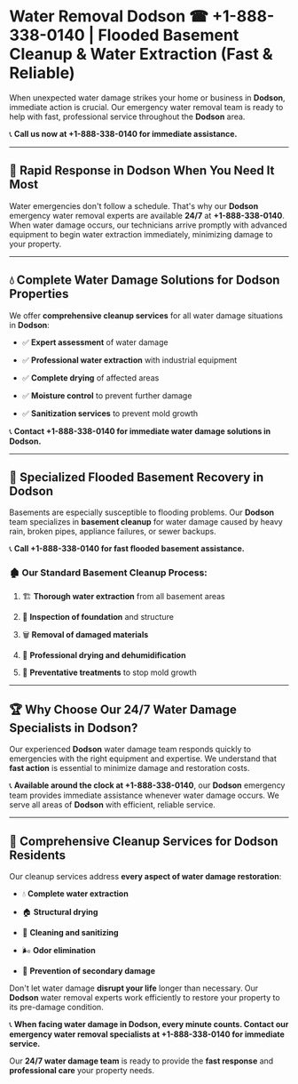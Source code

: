 # Water Removal Dodson ☎ +1-888-338-0140 | Flooded Basement Cleanup & Water Extraction (Fast & Reliable)

When unexpected water damage strikes your home or business in **Dodson**, immediate action is crucial. Our emergency water removal team is ready to help with fast, professional service throughout the **Dodson** area. 

📞 **Call us now at +1-888-338-0140 for immediate assistance.**
---
## 🚀 Rapid Response in Dodson When You Need It Most
Water emergencies don't follow a schedule. That's why our **Dodson** emergency water removal experts are available **24/7** at **+1-888-338-0140**. When water damage occurs, our technicians arrive promptly with advanced equipment to begin water extraction immediately, minimizing damage to your property.
---
## 💧 Complete Water Damage Solutions for Dodson Properties
We offer **comprehensive cleanup services** for all water damage situations in **Dodson**:
- ✅ **Expert assessment** of water damage  
- ✅ **Professional water extraction** with industrial equipment  
- ✅ **Complete drying** of affected areas  
- ✅ **Moisture control** to prevent further damage  
- ✅ **Sanitization services** to prevent mold growth  
📞 **Contact +1-888-338-0140 for immediate water damage solutions in Dodson.**
---
## 🌊 Specialized Flooded Basement Recovery in Dodson
Basements are especially susceptible to flooding problems. Our **Dodson** team specializes in **basement cleanup** for water damage caused by heavy rain, broken pipes, appliance failures, or sewer backups. 
📞 **Call +1-888-338-0140 for fast flooded basement assistance.**
### 🏚️ Our Standard Basement Cleanup Process:
1. 🏗️ **Thorough water extraction** from all basement areas  
2. 🔎 **Inspection of foundation** and structure  
3. 🗑️ **Removal of damaged materials**  
4. 💨 **Professional drying and dehumidification**  
5. 🚫 **Preventative treatments** to stop mold growth  
---
## 🏆 Why Choose Our 24/7 Water Damage Specialists in Dodson?
Our experienced **Dodson** water damage team responds quickly to emergencies with the right equipment and expertise. We understand that **fast action** is essential to minimize damage and restoration costs.
📞 **Available around the clock at +1-888-338-0140**, our **Dodson** emergency team provides immediate assistance whenever water damage occurs. We serve all areas of **Dodson** with efficient, reliable service.
---
## 🧹 Comprehensive Cleanup Services for Dodson Residents
Our cleanup services address **every aspect of water damage restoration**:
- 💧 **Complete water extraction**  
- 🏠 **Structural drying**  
- 🧼 **Cleaning and sanitizing**  
- 🌬️ **Odor elimination**  
- 🚫 **Prevention of secondary damage**  
Don't let water damage **disrupt your life** longer than necessary. Our **Dodson** water removal experts work efficiently to restore your property to its pre-damage condition.
📞 **When facing water damage in Dodson, every minute counts. Contact our emergency water removal specialists at +1-888-338-0140 for immediate service.**
Our **24/7 water damage team** is ready to provide the **fast response** and **professional care** your property needs.
